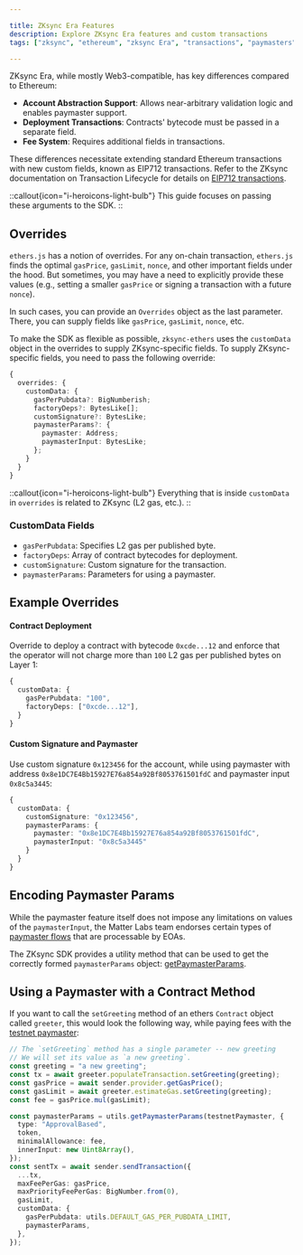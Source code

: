 ```yaml
---

title: ZKsync Era Features  
description: Explore ZKsync Era features and custom transactions
tags: ["zksync", "ethereum", "zksync Era", "transactions", "paymasters"]

---
```


ZKsync Era, while mostly Web3-compatible, has key differences compared to Ethereum:

- **Account Abstraction Support**: Allows near-arbitrary validation logic and enables paymaster support.
- **Deployment Transactions**: Contracts' bytecode must be passed in a separate field.
- **Fee System**: Requires additional fields in transactions.

These differences necessitate extending standard Ethereum transactions with new custom fields, known as EIP712
transactions. Refer to the ZKsync documentation on Transaction Lifecycle for details on [EIP712 transactions](https://docs.zksync.io/zk-stack/concepts/transaction-lifecycle#eip-712-0x71).

::callout{icon="i-heroicons-light-bulb"}
This guide focuses on passing these arguments to the SDK.
::

## Overrides

`ethers.js` has a notion of overrides. For any on-chain transaction, `ethers.js` finds the optimal `gasPrice`,
`gasLimit`, `nonce`, and other important fields under the hood. But sometimes, you may have a need to explicitly
provide these values (e.g., setting a smaller `gasPrice` or signing a transaction with a future `nonce`).

In such cases, you can provide an `Overrides` object as the last parameter. There, you can supply fields like
`gasPrice`, `gasLimit`, `nonce`, etc.

To make the SDK as flexible as possible, `zksync-ethers` uses the `customData` object in the overrides to supply
ZKsync-specific fields. To supply ZKsync-specific fields, you need to pass the following override:

```typescript
{
  overrides: {
    customData: {
      gasPerPubdata?: BigNumberish;
      factoryDeps?: BytesLike[];
      customSignature?: BytesLike;
      paymasterParams?: {
        paymaster: Address;
        paymasterInput: BytesLike;
      };
    }
  }
}
```

::callout{icon="i-heroicons-light-bulb"}
Everything that is inside `customData` in `overrides` is related to ZKsync (L2 gas, etc.).
::

### CustomData Fields

- `gasPerPubdata`: Specifies L2 gas per published byte.
- `factoryDeps`: Array of contract bytecodes for deployment.
- `customSignature`: Custom signature for the transaction.
- `paymasterParams`: Parameters for using a paymaster.

## Example Overrides

#### Contract Deployment

Override to deploy a contract with bytecode `0xcde...12` and enforce that the operator will not charge more than `100`
L2 gas per published bytes on Layer 1:

```typescript
{
  customData: {
    gasPerPubdata: "100",
    factoryDeps: ["0xcde...12"],
  }
}
```

#### Custom Signature and Paymaster

Use custom signature `0x123456` for the account, while using paymaster with
address `0x8e1DC7E4Bb15927E76a854a92Bf8053761501fdC` and paymaster input `0x8c5a3445`:

```typescript
{
  customData: {
    customSignature: "0x123456",
    paymasterParams: {
      paymaster: "0x8e1DC7E4Bb15927E76a854a92Bf8053761501fdC",
      paymasterInput: "0x8c5a3445"
    }
  }
}
```

## Encoding Paymaster Params

While the paymaster feature itself does not impose any limitations on values of the `paymasterInput`, the Matter Labs
team endorses certain types of [paymaster flows](https://docs.zksync.io/build/developer-reference/account-abstraction.html#built-in-paymaster-flows)
that are processable by EOAs.

The ZKsync SDK provides a utility method that can be used to get the correctly formed `paymasterParams` object: [getPaymasterParams](/sdk/js/ethers/v5/paymaster-utils#getpaymasterparams).

## Using a Paymaster with a Contract Method

If you want to call the `setGreeting` method of an ethers `Contract` object called `greeter`, this would look the
following way, while paying fees with the [testnet paymaster](https://docs.zksync.io/build/developer-reference/account-abstraction.html#testnet-paymaster):

```typescript
// The `setGreeting` method has a single parameter -- new greeting
// We will set its value as `a new greeting`.
const greeting = "a new greeting";
const tx = await greeter.populateTransaction.setGreeting(greeting);
const gasPrice = await sender.provider.getGasPrice();
const gasLimit = await greeter.estimateGas.setGreeting(greeting);
const fee = gasPrice.mul(gasLimit);

const paymasterParams = utils.getPaymasterParams(testnetPaymaster, {
  type: "ApprovalBased",
  token,
  minimalAllowance: fee,
  innerInput: new Uint8Array(),
});
const sentTx = await sender.sendTransaction({
  ...tx,
  maxFeePerGas: gasPrice,
  maxPriorityFeePerGas: BigNumber.from(0),
  gasLimit,
  customData: {
    gasPerPubdata: utils.DEFAULT_GAS_PER_PUBDATA_LIMIT,
    paymasterParams,
  },
});
```
